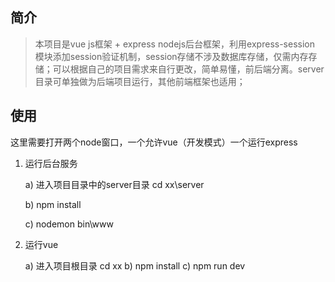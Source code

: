 ## 简介
  >本项目是vue js框架 + express nodejs后台框架，利用express-session 模块添加session验证机制，session存储不涉及数据库存储，仅需内存存储；可以根据自己的项目需求来自行更改，简单易懂，前后端分离。server目录可单独做为后端项目运行，其他前端框架也适用；

## 使用
  这里需要打开两个node窗口，一个允许vue（开发模式）一个运行express

1.	运行后台服务

    a)	进入项目目录中的server目录	cd xx\server

    b)	npm install

    c)	nodemon bin\www

2.	运行vue

    a)	进入项目根目录				cd  xx
    b)	npm install
    c)	npm run dev
